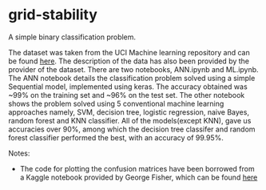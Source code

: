 # grid-stability
A simple binary classification problem.

The dataset was taken from the UCI Machine learning repository and can be found [here](https://archive.ics.uci.edu/ml/datasets/Electrical+Grid+Stability+Simulated+Data+). The description of the data has also been provided by the provider of the dataset.
There are two notebooks, ANN.ipynb and ML.ipynb. The ANN notebook details the classification problem solved using a simple Sequential model, implemented using keras. The accuracy obtained was ~99% on the training set and ~96% on the test set. The other notebook shows the problem solved using 5 conventional machine learning approaches namely, SVM, decision tree, logistic regression, naive Bayes, random forest and KNN classifier. All of the models(except KNN), gave us accuracies over 90%, among which the decision tree classifer and random forest classifier performed the best, with an accuracy of 99.95%.

Notes:
- The code for plotting the confusion matrices have been borrowed from a Kaggle notebook provided by George Fisher, which can be found [here](https://www.kaggle.com/grfiv4/plot-a-confusion-matrix)

